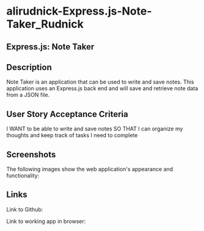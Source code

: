 # alirudnick-Express.js-Note-Taker_Rudnick
## Express.js: Note Taker

## Description
Note Taker is an application that can be used to write and save notes. This application uses an Express.js back end and will save and retrieve note data from a JSON file.



## User Story Acceptance Criteria
I WANT to be able to write and save notes
SO THAT I can organize my thoughts and keep track of tasks I need to complete



## Screenshots
The following images show the web application's appearance and functionality:


## Links
Link to Github:

Link to working app in browser: 